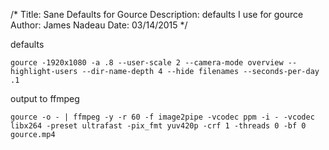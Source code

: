 /*
Title: Sane Defaults for Gource
Description: defaults I use for gource
Author: James Nadeau
Date: 03/14/2015
*/

defaults

    gource -1920x1080 -a .8 --user-scale 2 --camera-mode overview --highlight-users --dir-name-depth 4 --hide filenames --seconds-per-day .1

output to ffmpeg

    gource -o - | ffmpeg -y -r 60 -f image2pipe -vcodec ppm -i - -vcodec libx264 -preset ultrafast -pix_fmt yuv420p -crf 1 -threads 0 -bf 0 gource.mp4